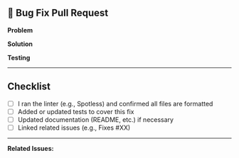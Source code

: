 ## 🐛 Bug Fix Pull Request

**Problem**
<!-- What was the bug or incorrect behavior? Please describe clearly. -->

**Solution**
<!-- How did you fix it? Briefly explain your approach. -->

**Testing**
<!-- How did you verify the fix? (e.g., added/updated tests, manual check) -->

---

## Checklist

- [ ] I ran the linter (e.g., Spotless) and confirmed all files are formatted
- [ ] Added or updated tests to cover this fix
- [ ] Updated documentation (README, etc.) if necessary
- [ ] Linked related issues (e.g., Fixes #XX)

---

**Related Issues:**
<!-- e.g., Fixes #XX -->
